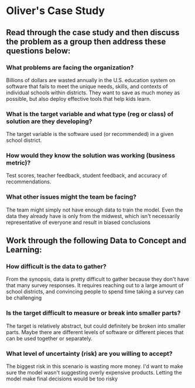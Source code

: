 # Oliver's Case Study

## Read through the case study and then discuss the problem as a group then address these questions below:

### What problems are facing the organization?
Billions of dollars are wasted annually in the U.S. education system on software that fails to meet the unique needs, skills, and contexts of individual schools within districts. They want to save as much money as possible, but also deploy effective tools that help kids learn.

### What is the target variable and what type (reg or class) of solution are they developing?
The target variable is the software used (or recommended) in a given school district.

### How would they know the solution was working (business metric)?
Test scores, teacher feedback, student feedback, and accuracy of recommendations.

### What other issues might the team be facing?
The team might simply not have enough data to train the model. Even the data they already have is only from the midwest, which isn't necessarily representative of everyone and result in biased conclusions

## Work through the following Data to Concept and Learning:

### How difficult is the data to gather?
From the synopsis, data is pretty difficult to gather because they don't have that many survey responses. It requires reaching out to a large amount of school districts, and convincing people to spend time taking a survey can be challenging
### Is the target difficult to measure or break into smaller parts?
The target is relatively abstract, but could definitely be broken into smaller parts. Maybe there are different levels of software or different pieces that can be used together or separately.
### What level of uncertainty (risk) are you willing to accept?
The biggest risk in this scenario is wasting more money. I'd want to make sure the model wasn't suggesting overly expensive products. Letting the model make final decisions would be too risky

